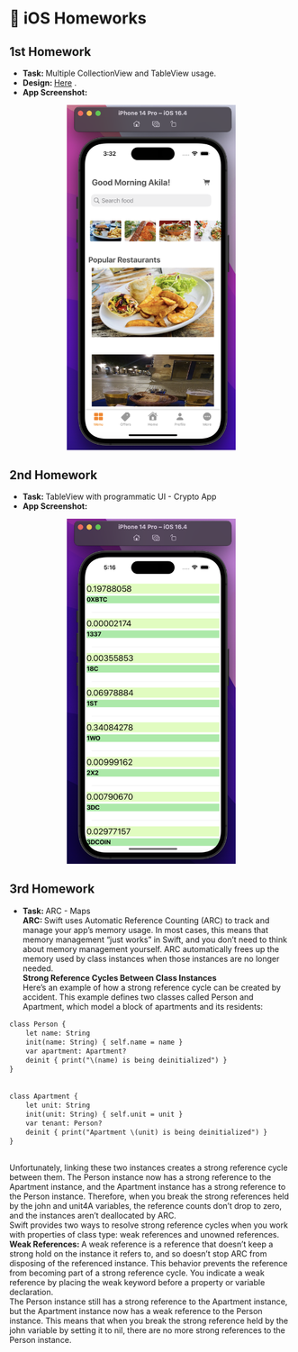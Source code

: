 #  iOS Homeworks
## <b> 1st Homework </b> 
- <b>  Task:  </b> Multiple CollectionView and TableView usage. <br/>
- <b> Design:  </b> [Here](https://www.behance.net/gallery/108639283/Meal-Monkey-Food-delivery-iOS-mobile-application) . <br/>
- <b> App Screenshot:  </b>  <br/>
<p align="center">
  <img src="/assets/1st-homework.png" width="300" />
</p>

## <b> 2nd Homework </b> 
- <b> Task:  </b> TableView with programmatic UI - Crypto App <br/>
- <b> App Screenshot:  </b>  <br/>
<p align="center">
  <img src="/assets/2nd-homework.png" width="300" />
</p>

## <b> 3rd Homework </b> 
- <b> Task:  </b> ARC - Maps <br/>
<b> ARC: </b> Swift uses Automatic Reference Counting (ARC) to track and manage your app’s memory usage. In most cases, this means that memory management “just works” in Swift, and you don’t need to think about memory management yourself. ARC automatically frees up the memory used by class instances when those instances are no longer needed.<br/>
<b>Strong Reference Cycles Between Class Instances</b><br/>
Here’s an example of how a strong reference cycle can be created by accident. This example defines two classes called Person and Apartment, which model a block of apartments and its residents: <br/>
```
class Person {
    let name: String
    init(name: String) { self.name = name }
    var apartment: Apartment?
    deinit { print("\(name) is being deinitialized") }
}


class Apartment {
    let unit: String
    init(unit: String) { self.unit = unit }
    var tenant: Person?
    deinit { print("Apartment \(unit) is being deinitialized") }
}
``` 
<br/>
Unfortunately, linking these two instances creates a strong reference cycle between them. The Person instance now has a strong reference to the Apartment instance, and the Apartment instance has a strong reference to the Person instance. Therefore, when you break the strong references held by the john and unit4A variables, the reference counts don’t drop to zero, and the instances aren’t deallocated by ARC. <br/>
Swift provides two ways to resolve strong reference cycles when you work with properties of class type: weak references and unowned references.
<br/>
<b>Weak References: </b> A weak reference is a reference that doesn’t keep a strong hold on the instance it refers to, and so doesn’t stop ARC from disposing of the referenced instance. This behavior prevents the reference from becoming part of a strong reference cycle. You indicate a weak reference by placing the weak keyword before a property or variable declaration. <br/>
The Person instance still has a strong reference to the Apartment instance, but the Apartment instance now has a weak reference to the Person instance. This means that when you break the strong reference held by the john variable by setting it to nil, there are no more strong references to the Person instance.








